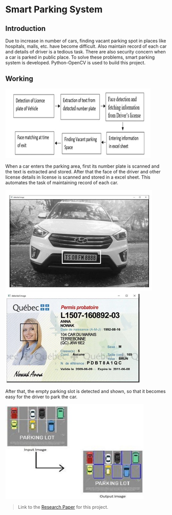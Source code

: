 # Smart Parking System

## Introduction

Due to increase in number of cars, finding vacant parking spot in places like hospitals, malls, etc. have become difficult. Also maintain record of each car and details of driver is a tedious task. There are also security concern when a car is parked in public place. To solve these problems, smart parking system is developed. Python-OpenCV is used to build this project.

## Working

![flow of system](/Images/1.jpg)

When a car enters the parking area, first its number plate is scanned and the text is extracted and stored. After that the face of the driver and other license details
in license is scanned and stored in a excel sheet. This automates the task of maintaining record of each car.

![Number Plate](/Images/2.jpg) ![License](/Images/3.jpg)

After that, the empty parking slot is detected and shown, so that it becomes easy for the driver to park the car. 

![parking slot detection](/Images/4.jpg)

> Link to the [Research Paper](https://drive.google.com/file/d/1BxX0Z3-v-Bn7uQoAujdkWVYCIKFNgKC7/view?usp=sharing) for this project. 
